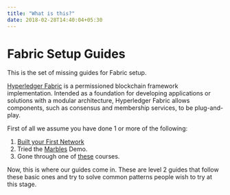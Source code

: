 ```yaml
---
title: "What is this?"
date: 2018-02-28T14:40:04+05:30
---
```


# Fabric Setup Guides

This is the set of missing guides for Fabric setup.

[Hyperledger Fabric](https://www.hyperledger.org/projects/fabric) is a permissioned blockchain framework implementation. Intended as a foundation for developing applications or solutions with a modular architecture, Hyperledger Fabric allows components, such as consensus and membership services, to be plug-and-play.

First of all we assume you have done 1 or more of the following:

1. [Built your First Network](http://hyperledger-fabric.readthedocs.io/en/latest/build_network.html)
2. Tried the [Marbles](https://github.com/IBM-Blockchain/marbles) Demo.
3. Gone through one of [these](https://www.hyperledger.org/resources/training) courses.

Now, this is where our guides come in. These are level 2 guides that follow these basic ones and try to solve common patterns people wish to try at this stage.
